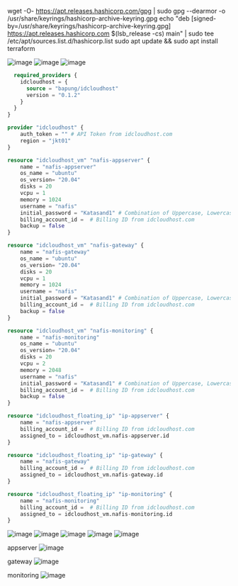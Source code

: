 wget -O- https://apt.releases.hashicorp.com/gpg | sudo gpg --dearmor -o /usr/share/keyrings/hashicorp-archive-keyring.gpg
echo "deb [signed-by=/usr/share/keyrings/hashicorp-archive-keyring.gpg] https://apt.releases.hashicorp.com $(lsb_release -cs) main" | sudo tee /etc/apt/sources.list.d/hashicorp.list
sudo apt update && sudo apt install terraform

![image](https://user-images.githubusercontent.com/52950376/236508484-8da8ff8c-fc65-4f84-8db2-6e47405d9c21.png)
![image](https://user-images.githubusercontent.com/52950376/236508663-6da391aa-b1d4-482f-bb98-a7589dde6769.png)
![image](https://user-images.githubusercontent.com/52950376/236513027-81e557e6-ae2d-4ab9-87d9-f50f0cf7ffe5.png)

```terraform {
  required_providers {
    idcloudhost = {
      source = "bapung/idcloudhost"
      version = "0.1.2"
    }
  }
}

provider "idcloudhost" {
    auth_token = "" # API Token from idcloudhost.com
    region = "jkt01"
}

resource "idcloudhost_vm" "nafis-appserver" {
    name = "nafis-appserver"
    os_name = "ubuntu"
    os_version= "20.04"
    disks = 20
    vcpu = 1
    memory = 1024
    username = "nafis"
    initial_password = "Katasand1" # Combination of Uppercase, Lowercase & Numbers
    billing_account_id =  # Billing ID from idcloudhost.com
    backup = false
}

resource "idcloudhost_vm" "nafis-gateway" {
    name = "nafis-gateway"
    os_name = "ubuntu"
    os_version= "20.04"
    disks = 20
    vcpu = 1
    memory = 1024
    username = "nafis"
    initial_password = "Katasand1" # Combination of Uppercase, Lowercase & Numbers
    billing_account_id =  # Billing ID from idcloudhost.com
    backup = false
}

resource "idcloudhost_vm" "nafis-monitoring" {
    name = "nafis-monitoring"
    os_name = "ubuntu"
    os_version= "20.04"
    disks = 20
    vcpu = 2
    memory = 2048
    username = "nafis"
    initial_password = "Katasand1" # Combination of Uppercase, Lowercase & Numbers
    billing_account_id =  # Billing ID from idcloudhost.com
    backup = false
}

resource "idcloudhost_floating_ip" "ip-appserver" {
    name = "nafis-appserver"
    billing_account_id =  # Billing ID from idcloudhost.com
    assigned_to = idcloudhost_vm.nafis-appserver.id
}

resource "idcloudhost_floating_ip" "ip-gateway" {
    name = "nafis-gateway"
    billing_account_id =  # Billing ID from idcloudhost.com
    assigned_to = idcloudhost_vm.nafis-gateway.id
}

resource "idcloudhost_floating_ip" "ip-monitoring" {
    name = "nafis-monitoring"
    billing_account_id =  # Billing ID from idcloudhost.com
    assigned_to = idcloudhost_vm.nafis-monitoring.id
}
```
![image](https://user-images.githubusercontent.com/52950376/236516100-5283a012-5479-4a64-9e61-7751f024bd3a.png)
![image](https://user-images.githubusercontent.com/52950376/236516324-a81e81cb-84f2-4b9d-8c0d-f65ab018984b.png)
![image](https://user-images.githubusercontent.com/52950376/236516687-6981b3df-c7f1-4bb9-930b-c49c0a364392.png)
![image](https://user-images.githubusercontent.com/52950376/236516503-9ed55cd1-658b-41f3-81c6-3e1c051c05e5.png)
![image](https://user-images.githubusercontent.com/52950376/236517119-69d07128-2485-49e6-9dd2-fa2c1abb1dc2.png)

appserver
![image](https://user-images.githubusercontent.com/52950376/236517245-9a22eff1-759e-4199-a815-ffc6b993792b.png)

gateway
![image](https://user-images.githubusercontent.com/52950376/236517365-88507654-67b7-4c7d-ae42-91028e541da7.png)

monitoring
![image](https://user-images.githubusercontent.com/52950376/236517470-bc01ae0e-ff59-4b33-b6a4-bc83492ab5d8.png)




